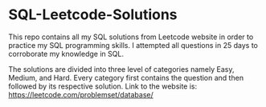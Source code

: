 # SQL-Leetcode-Solutions

This repo contains all my SQL solutions from Leetcode website in order to practice my SQL programming skills. I attempted all questions in 25 days to corroborate my knowledge in SQL.

The solutions are divided into three level of categories namely Easy, Medium, and Hard. Every category first contains the question and then followed by its respective solution.
Link to the website is: https://leetcode.com/problemset/database/

